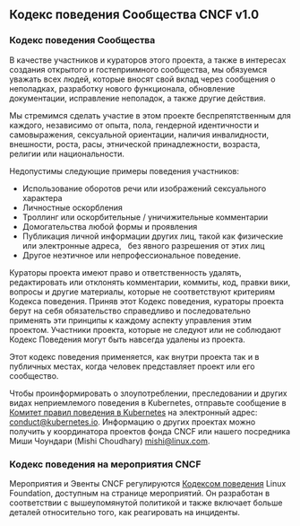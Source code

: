 Кодекс поведения Сообщества CNCF v1.0
------------------------------------

### Кодекс поведения Сообщества

В качестве участников и кураторов этого проекта, а также в интересах создания
открытого и гостеприимного сообщества, мы обязуемся уважать всех людей, которые вносят свой вклад
через сообщения о неполадках, разработку нового функционала, обновление документации,
исправление неполадок, а также другие действия.

Мы стремимся сделать участие в этом проекте беспрепятственным для
каждого, независимо от опыта, пола, гендерной идентичности и самовыражения,
сексуальной ориентации, наличия инвалидности, внешности, роста, расы, этнической принадлежности, возраста,
религии или национальности.

Недопустимы следующие примеры поведения участников:

* Использование оборотов речи или изображений сексуального характера
* Личностные оскорбления
* Троллинг или оскорбительные / уничижительные комментарии
* Домогательства любой формы и проявления
* Публикация личной информации других лиц, такой как физические или электронные адреса,
  без явного разрешения от этих лиц
* Другое неэтичное или непрофессиональное поведение.

Кураторы проекта имеют право и ответственность удалять, редактировать или отклонять
комментарии, коммиты, код, правки вики, вопросы и другие материалы, которые не соответствуют критериям Кодекса поведения. Приняв этот Кодекс поведения, кураторы проекта
берут на себя обязательство справедливо и последовательно применять эти принципы к каждому аспекту
управления этим проектом. Участники проекта, которые не следуют или не соблюдают Кодекс
Поведения могут быть навсегда удалены из проекта.

Этот кодекс поведения применяется, как внутри проекта так и в публичных местах,
когда человек представляет проект или его сообщество.

Чтобы проинформировать о злоупотреблении, преследовании и других видах неприемлемого поведения в Kubernetes, отправьте сообщение в [Комитет правил поведения в Kubernetes](https://git.k8s.io/community/committee-code-of-conduct) на электронный адрес: <conduct@kubernetes.io>. Информацию о других проектах можно получить у координатора проектов фонда CNCF или нашего посредника Миши Чоундари (Mishi Choudhary) <mishi@linux.com>.

### Кодекс поведения на мероприятия CNCF

Мероприятия и Эвенты CNCF регулируются [Кодексом поведения](https://events.linuxfoundation.org/code-of-conduct/) Linux Foundation, доступным на странице мероприятий. Он разработан
в соответствии с вышеупомянутой политикой и также включает больше деталей относительно того, как реагировать на инциденты.
